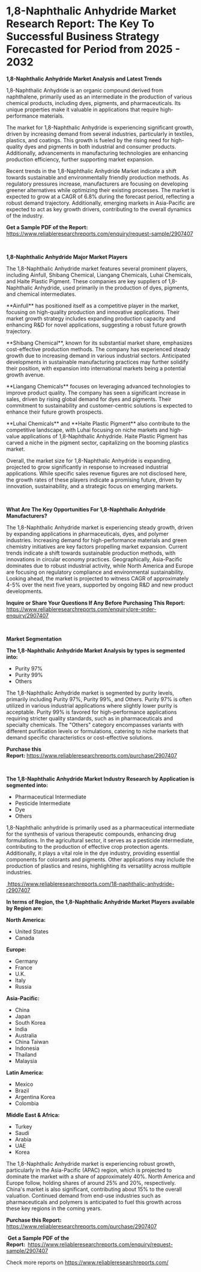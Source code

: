 <p><h1>1,8-Naphthalic Anhydride Market Research Report: The Key To Successful Business Strategy Forecasted for Period from 2025 - 2032</h1></p><p><strong>1,8-Naphthalic Anhydride Market Analysis and Latest Trends</strong></p>
<p><p>1,8-Naphthalic Anhydride is an organic compound derived from naphthalene, primarily used as an intermediate in the production of various chemical products, including dyes, pigments, and pharmaceuticals. Its unique properties make it valuable in applications that require high-performance materials.</p><p>The market for 1,8-Naphthalic Anhydride is experiencing significant growth, driven by increasing demand from several industries, particularly in textiles, plastics, and coatings. This growth is fueled by the rising need for high-quality dyes and pigments in both industrial and consumer products. Additionally, advancements in manufacturing technologies are enhancing production efficiency, further supporting market expansion.</p><p>Recent trends in the 1,8-Naphthalic Anhydride Market indicate a shift towards sustainable and environmentally friendly production methods. As regulatory pressures increase, manufacturers are focusing on developing greener alternatives while optimizing their existing processes. The market is expected to grow at a CAGR of 6.8% during the forecast period, reflecting a robust demand trajectory. Additionally, emerging markets in Asia-Pacific are expected to act as key growth drivers, contributing to the overall dynamics of the industry.</p></p>
<p><strong>Get a Sample PDF of the Report:&nbsp;</strong> <a href="https://www.reliableresearchreports.com/enquiry/request-sample/2907407?utm_campaign=3364&utm_medium=2&utm_source=Github&utm_content=ia&utm_term=12032025&utm_id=18-naphthalic-anhydride">https://www.reliableresearchreports.com/enquiry/request-sample/2907407</a></p>
<p>&nbsp;</p>
<p><strong>1,8-Naphthalic Anhydride Major Market Players</strong></p>
<p><p>The 1,8-Naphthalic Anhydride market features several prominent players, including Ainfull, Shibang Chemical, Liangang Chemicals, Luhai Chemicals, and Haite Plastic Pigment. These companies are key suppliers of 1,8-Naphthalic Anhydride, used primarily in the production of dyes, pigments, and chemical intermediates.</p><p>**Ainfull** has positioned itself as a competitive player in the market, focusing on high-quality production and innovative applications. Their market growth strategy includes expanding production capacity and enhancing R&D for novel applications, suggesting a robust future growth trajectory.</p><p>**Shibang Chemical**, known for its substantial market share, emphasizes cost-effective production methods. The company has experienced steady growth due to increasing demand in various industrial sectors. Anticipated developments in sustainable manufacturing practices may further solidify their position, with expansion into international markets being a potential growth avenue.</p><p>**Liangang Chemicals** focuses on leveraging advanced technologies to improve product quality. The company has seen a significant increase in sales, driven by rising global demand for dyes and pigments. Their commitment to sustainability and customer-centric solutions is expected to enhance their future growth prospects.</p><p>**Luhai Chemicals** and **Haite Plastic Pigment** also contribute to the competitive landscape, with Luhai focusing on niche markets and high-value applications of 1,8-Naphthalic Anhydride. Haite Plastic Pigment has carved a niche in the pigment sector, capitalizing on the booming plastics market.</p><p>Overall, the market size for 1,8-Naphthalic Anhydride is expanding, projected to grow significantly in response to increased industrial applications. While specific sales revenue figures are not disclosed here, the growth rates of these players indicate a promising future, driven by innovation, sustainability, and a strategic focus on emerging markets.</p></p>
<p>&nbsp;</p>
<p><strong>What Are The Key Opportunities For 1,8-Naphthalic Anhydride Manufacturers?</strong></p>
<p><p>The 1,8-Naphthalic Anhydride market is experiencing steady growth, driven by expanding applications in pharmaceuticals, dyes, and polymer industries. Increasing demand for high-performance materials and green chemistry initiatives are key factors propelling market expansion. Current trends indicate a shift towards sustainable production methods, with innovations in circular economy practices. Geographically, Asia-Pacific dominates due to robust industrial activity, while North America and Europe are focusing on regulatory compliance and environmental sustainability. Looking ahead, the market is projected to witness CAGR of approximately 4-5% over the next five years, supported by ongoing R&D and new product developments.</p></p>
<p><strong>Inquire or Share Your Questions If Any Before Purchasing This Report:</strong> <a href="https://www.reliableresearchreports.com/enquiry/pre-order-enquiry/2907407?utm_campaign=3364&utm_medium=2&utm_source=Github&utm_content=ia&utm_term=12032025&utm_id=18-naphthalic-anhydride">https://www.reliableresearchreports.com/enquiry/pre-order-enquiry/2907407</a></p>
<p>&nbsp;</p>
<p><strong>Market Segmentation</strong></p>
<p><strong>The 1,8-Naphthalic Anhydride Market Analysis by types is segmented into:</strong></p>
<p><ul><li>Purity 97%</li><li>Purity 99%</li><li>Others</li></ul></p>
<p><p>The 1,8-Naphthalic Anhydride market is segmented by purity levels, primarily including Purity 97%, Purity 99%, and Others. Purity 97% is often utilized in various industrial applications where slightly lower purity is acceptable. Purity 99% is favored for high-performance applications requiring stricter quality standards, such as in pharmaceuticals and specialty chemicals. The "Others" category encompasses variants with different purification levels or formulations, catering to niche markets that demand specific characteristics or cost-effective solutions.</p></p>
<p><strong>Purchase this Report:&nbsp;</strong><a href="https://www.reliableresearchreports.com/purchase/2907407?utm_campaign=3364&utm_medium=2&utm_source=Github&utm_content=ia&utm_term=12032025&utm_id=18-naphthalic-anhydride">https://www.reliableresearchreports.com/purchase/2907407</a></p>
<p>&nbsp;</p>
<p><strong>The 1,8-Naphthalic Anhydride Market Industry Research by Application is segmented into:</strong></p>
<p><ul><li>Pharmaceutical Intermediate</li><li>Pesticide Intermediate</li><li>Dye</li><li>Others</li></ul></p>
<p><p>1,8-Naphthalic anhydride is primarily used as a pharmaceutical intermediate for the synthesis of various therapeutic compounds, enhancing drug formulations. In the agricultural sector, it serves as a pesticide intermediate, contributing to the production of effective crop protection agents. Additionally, it plays a vital role in the dye industry, providing essential components for colorants and pigments. Other applications may include the production of plastics and resins, highlighting its versatility across multiple industries.</p></p>
<p><a href="https://www.reliableresearchreports.com/18-naphthalic-anhydride-r2907407?utm_campaign=3364&utm_medium=2&utm_source=Github&utm_content=ia&utm_term=12032025&utm_id=18-naphthalic-anhydride">&nbsp;https://www.reliableresearchreports.com/18-naphthalic-anhydride-r2907407</a></p>
<p><strong>In terms of Region, the 1,8-Naphthalic Anhydride Market Players available by Region are:</strong></p>
<p>
    <p> <strong> North America: </strong>
        <ul>
            <li>United States</li>
            <li>Canada</li>
        </ul>
        </p> 
    <p> <strong> Europe: </strong>
        <ul>
            <li>Germany</li>
            <li>France</li>
            <li>U.K.</li>
            <li>Italy</li>
            <li>Russia</li>
        </ul>
        </p> 
    <p> <strong> Asia-Pacific: </strong>
        <ul>
            <li>China</li>
            <li>Japan</li>
            <li>South Korea</li>
            <li>India</li>
            <li>Australia</li>
            <li>China Taiwan</li>
            <li>Indonesia</li>
            <li>Thailand</li>
            <li>Malaysia</li>
        </ul>
        </p> 
    <p> <strong> Latin America: </strong>
        <ul>
            <li>Mexico</li>
            <li>Brazil</li>
            <li>Argentina Korea</li>
            <li>Colombia</li>
        </ul>
        </p> 
    <p> <strong> Middle East & Africa: </strong>
        <ul>
            <li>Turkey</li>
            <li>Saudi</li>
            <li>Arabia</li>
            <li>UAE</li>
            <li>Korea</li>
        </ul>
    </p>
    </p>
<p><p>The 1,8-Naphthalic Anhydride market is experiencing robust growth, particularly in the Asia-Pacific (APAC) region, which is projected to dominate the market with a share of approximately 40%. North America and Europe follow, holding shares of around 25% and 20%, respectively. China's market is also significant, contributing about 15% to the overall valuation. Continued demand from end-use industries such as pharmaceuticals and polymers is anticipated to fuel this growth across these key regions in the coming years.</p></p>
<p><strong>Purchase this Report: </strong><a href="https://www.reliableresearchreports.com/purchase/2907407?utm_campaign=3364&utm_medium=2&utm_source=Github&utm_content=ia&utm_term=12032025&utm_id=18-naphthalic-anhydride">https://www.reliableresearchreports.com/purchase/2907407</a></p>
<p>&nbsp;<strong>Get a Sample PDF of the Report:&nbsp;&nbsp;</strong><a href="https://www.reliableresearchreports.com/enquiry/request-sample/2907407?utm_campaign=3364&utm_medium=2&utm_source=Github&utm_content=ia&utm_term=12032025&utm_id=18-naphthalic-anhydride">https://www.reliableresearchreports.com/enquiry/request-sample/2907407</a></p>
<p><strong></strong></p>
<p>Check more reports on <a href="https://www.reliableresearchreports.com/?utm_campaign=3364&utm_medium=2&utm_source=Github&utm_content=ia&utm_term=12032025&utm_id=18-naphthalic-anhydride">https://www.reliableresearchreports.com/</a></p>